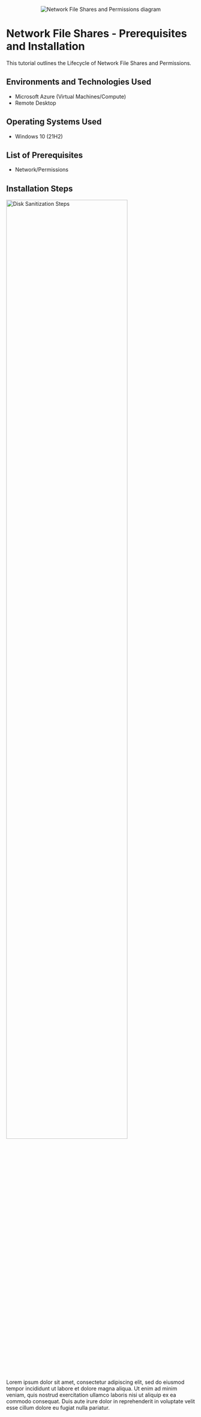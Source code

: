 <p align="center">
<img src="https://i.imgur.com/lDCpOJ9.png" alt="Network File Shares and Permissions diagram"/>
</p>

<h1>Network File Shares - Prerequisites and Installation</h1>
This tutorial outlines the Lifecycle of Network File Shares and Permissions.<br />



<h2>Environments and Technologies Used</h2>

- Microsoft Azure (Virtual Machines/Compute)
- Remote Desktop

<h2>Operating Systems Used </h2>

- Windows 10</b> (21H2)

<h2>List of Prerequisites</h2>

- Network/Permissions


<h2>Installation Steps</h2>



<p>
<img src="https://i.imgur.com/GbN41bd.png" height="80%" width="80%" alt="Disk Sanitization Steps"/>
</p>
<p>
Lorem ipsum dolor sit amet, consectetur adipiscing elit, sed do eiusmod tempor incididunt ut labore et dolore magna aliqua. Ut enim ad minim veniam, quis nostrud exercitation ullamco laboris nisi ut aliquip ex ea commodo consequat. Duis aute irure dolor in reprehenderit in voluptate velit esse cillum dolore eu fugiat nulla pariatur.
</p>
<br />


